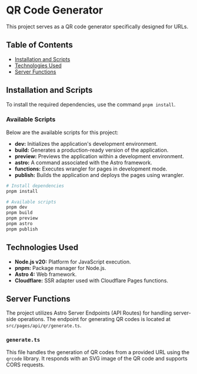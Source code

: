 # QR Code Generator

This project serves as a QR code generator specifically designed for URLs.

## Table of Contents

- [Installation and Scripts](#installation-and-scripts)
- [Technologies Used](#technologies-used)
- [Server Functions](#server-functions)

## Installation and Scripts

To install the required dependencies, use the command `pnpm install`.

### Available Scripts

Below are the available scripts for this project:

- **dev:** Initializes the application's development environment.
- **build:** Generates a production-ready version of the application.
- **preview:** Previews the application within a development environment.
- **astro:** A command associated with the Astro framework.
- **functions:** Executes wrangler for pages in development mode.
- **publish:** Builds the application and deploys the pages using wrangler.

```bash
# Install dependencies
pnpm install

# Available scripts
pnpm dev
pnpm build
pnpm preview
pnpm astro
pnpm publish
```

## Technologies Used

- **Node.js v20:** Platform for JavaScript execution.
- **pnpm:** Package manager for Node.js.
- **Astro 4:** Web framework.
- **Cloudflare:** SSR adapter used with Cloudflare Pages functions.

## Server Functions

The project utilizes Astro Server Endpoints (API Routes) for handling server-side operations. The endpoint for generating QR codes is located at `src/pages/api/qr/generate.ts`.

### `generate.ts`

This file handles the generation of QR codes from a provided URL using the `qrcode` library. It responds with an SVG image of the QR code and supports CORS requests.
